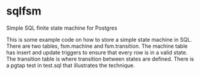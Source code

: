 # sqlfsm
Simple SQL finite state machine for Postgres

This is some example code on how to store a simple state machine in
SQL.  There are two tables, fsm.machine and fsm.transition.  The
machine table has insert and update triggers to ensure that every row
is in a valid state.  The transition table is where transition between
states are defined.  There is a pgtap test in test.sql that
illustrates the technique.
